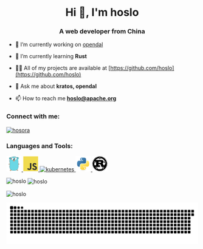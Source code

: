 <h1 align="center">Hi 👋, I'm hoslo</h1>
<h3 align="center">A web developer from China</h3>

- 🔭 I’m currently working on [opendal](https://github.com/apache/opendal)

- 🌱 I’m currently learning **Rust**

- 👨‍💻 All of my projects are available at [https://github.com/hoslo](https://github.com/hoslo)

- 💬 Ask me about **kratos, opendal**

- 📫 How to reach me **hoslo@apache.org**

<h3 align="left">Connect with me:</h3>
<p align="left">
<a href="https://www.leetcode.com/hosora" target="blank"><img align="center" src="https://raw.githubusercontent.com/rahuldkjain/github-profile-readme-generator/master/src/images/icons/Social/leet-code.svg" alt="hosora" height="30" width="40" /></a>
</p>

<h3 align="left">Languages and Tools:</h3>
<p align="left"> <a href="https://golang.org" target="_blank" rel="noreferrer"> <img src="https://raw.githubusercontent.com/devicons/devicon/master/icons/go/go-original.svg" alt="go" width="40" height="40"/> </a> <a href="https://developer.mozilla.org/en-US/docs/Web/JavaScript" target="_blank" rel="noreferrer"> <img src="https://raw.githubusercontent.com/devicons/devicon/master/icons/javascript/javascript-original.svg" alt="javascript" width="40" height="40"/> </a> <a href="https://kubernetes.io" target="_blank" rel="noreferrer"> <img src="https://www.vectorlogo.zone/logos/kubernetes/kubernetes-icon.svg" alt="kubernetes" width="40" height="40"/> </a> <a href="https://www.python.org" target="_blank" rel="noreferrer"> <img src="https://raw.githubusercontent.com/devicons/devicon/master/icons/python/python-original.svg" alt="python" width="40" height="40"/> </a> <a href="https://www.rust-lang.org" target="_blank" rel="noreferrer"> <img src="https://raw.githubusercontent.com/devicons/devicon/master/icons/rust/rust-plain.svg" alt="rust" width="40" height="40"/> </a> </p>

<p><img align="left" src="https://github-readme-stats.vercel.app/api/top-langs?username=hoslo&show_icons=true&locale=en&layout=compact" alt="hoslo" /></p>

<p>&nbsp;<img align="center" src="https://github-readme-stats.vercel.app/api?username=hoslo&show_icons=true&locale=en" alt="hoslo" /></p>

<p><img align="center" src="https://github-readme-streak-stats.herokuapp.com/?user=hoslo&" alt="hoslo" /></p>

<img src="https://raw.githubusercontent.com/hoslo/hoslo/output/snake.svg" alt="Snake animation" />
